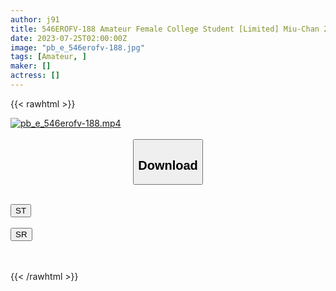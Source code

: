 ```yaml
---
author: j91
title: 546EROFV-188 Amateur Female College Student [Limited] Miu-Chan 20 Years Old JD-Chan Who Boasts A Sharp Erotic Body With A Sharp Body Of Bon Kyu Bon! Enjoy The Attractive Sexy Body And Cum Inside! !
date: 2023-07-25T02:00:00Z
image: "pb_e_546erofv-188.jpg"
tags: [Amateur, ]
maker: []
actress: []
---
```



{{< rawhtml >}}

<div class="video" data-videoid="390zMapQRYtdkDg">
    <a href="javascript:;">
        <img src="https://my.j91.asia/posts/pb_e_546erofv-188/pb_e_546erofv-188.jpg" width="WIDTH" height="HEIGHT" alt="pb_e_546erofv-188.mp4" loading="lazy">
    </a>
</div>

<script type="text/javascript" src="https://j91.asia/asset/on-demand-st.js"></script>

<br>
  <link rel="stylesheet" href="https://j91.asia/asset/bs5.css">
  
  <center>
  <button class="btn btn-primary" type="button" data-bs-toggle="collapse" data-bs-target=".multi-collapse" aria-expanded="false" aria-controls="multiCollapseExample1 multiCollapseExample2"><h2>Download</h2></button></center>
</p>
<div class="row">
  <div class="col">
    <div class="collapse multi-collapse" id="multiCollapseExample1">
      <div class="card card-body">
	      	      <br>
<div class="buttons">  
<a href="https://streamtape.to/v/390zMapQRYtdkDg"><button class="btn-hover color-3"><i class="fa fa-download"></i> ST</button></a></div>
    </div>
  </div>
</div>
  <div class="col">
    <div class="collapse multi-collapse" id="multiCollapseExample2">
      <div class="card card-body">
	      <br>
<div class="buttons">
    <a href="https://streamruby.com/brqmfrhoj06v.html"><button class="btn-hover color-9"><i class="fa fa-download"></i> SR</button></a></div>
<br><br>
      </div>
    </div>
  </div>
</div>

{{< /rawhtml >}}